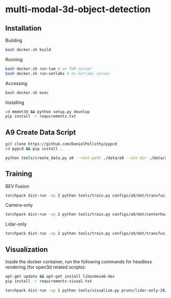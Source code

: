 # multi-modal-3d-object-detection


## Installation

Building

```bash
bash docker.sh build
```

Running

```bash
bash docker.sh run-tum # on TUM server
bash docker.sh run-setlabs # on Setlabs server
```

Accessing

```bash
bash docker.sh exec
```

Installing

```bash
cd mmdet3d && python setup.py develop
pip install -r requirements.txt
```

## A9 Create Data Script

```bash
git clone https://github.com/DanielPollithy/pypcd
cd pypcd && pip install .
```

```bash
python tools/create_data.py a9 --root-path ./data/a9 --out-dir ./data/a9_bevfusion --loglevel INFO
```

## Training

BEV Fusion

```bash
torchpack dist-run -np 2 python tools/train.py configs/a9/det/transfusion/secfpn/camera+lidar/swint_v0p075/convfuser.yaml --model.encoders.camera.backbone.init_cfg.checkpoint pretrained/swint-nuimages-pretrained.pth --load_from runs/lidar-only-20/epoch_20.pth
```

Camera-only

```bash
torchpack dist-run -np 2 python tools/train.py configs/a9/det/centerhead/lssfpn/camera/256x704/swint/default.yaml --model.encoders.camera.backbone.init_cfg.checkpoint pretrained/swint-nuimages-pretrained.pth
```

Lidar-only

```bash
torchpack dist-run -np 2 python tools/train.py configs/a9/det/transfusion/secfpn/lidar/voxelnet_0p075.yaml
```

## Visualization

Inside the docker container, run the following commands for headless rendering (for open3d related scripts):

```bash
apt-get update && apt-get install libosmesa6-dev
pip install -r requirements-visual.txt
```

```bash
torchpack dist-run -np 1 python tools/visualize.py pruns/lidar-only-20/configs.yaml --mode pred --bbox-score 0.20 --checkpoint runs/lidar-only-20/epoch_20.pth --out-dir vis-lidar-only-pred
```
